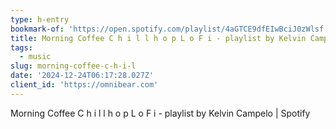 ```yaml
---
type: h-entry
bookmark-of: 'https://open.spotify.com/playlist/4aGTCE9dfEIwBciJ0zWlsf'
title: Morning Coffee C h i l l h o p L o F i - playlist by Kelvin Campelo | Spotify
tags:
  - music
slug: morning-coffee-c-h-i-l
date: '2024-12-24T06:17:28.027Z'
client_id: 'https://omnibear.com'
---
```

Morning Coffee C h i l l h o p L o F i - playlist by Kelvin Campelo | Spotify
